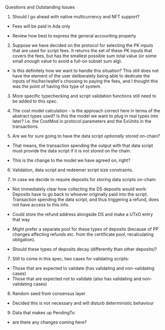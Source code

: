 Questions and Outstanding Issues


1. Should I go ahead with native multicurrency and NFT support?

- Fees will be paid in Ada only

- Review how best to express the general
accounting property

2. Suppose we have decided on the protocol for selecting the PK inputs
that are used for script fees. It returns the set of these PK inputs
that covers the fees, but has the smallest possible sum total value
(or some small *enough* value to avoid a full-on subset sum alg).

- Is this definitely how we want to handle this situation? This still does not
have the element of the user deliberately being able to dedicate the inputs of
his/her/wallet's choosing to paying the fees, and I thought this was the
point of having this type of system.

3. More specific typechecking and script validation functions still need to be added
to this spec.

4. The cost model calculation - is the approach correct here in terms of the
abstract types used? Is this the model we want to plug in real types into
later? I.e. the CostMod in protocol parameters and the ExUnits in the transactions.

5. Are we for sure going to have the data script *optionally* stored on-chain?

- That means, the transaction spending the output with that data script
must provide the data script if it is not stored on the chain.

- This is the change to the model we have agreed on, right?

6. Validation, data script and redeemer script size constraints.

7. In case we decide to require deposits for storing data scripts on-chain:

- Not immediately clear how collecting the DS deposits would work:
Deposits have to go back to whoever originally paid into the script.
Transaction spending the data script, and thus triggering a refund,
does not have access to this info.

- Could store the refund address alongside DS and make a UTxO entry
that way

- Might prefer a separate pool for these types of deposits (because of
PP changes affecting refunds etc. from the certificate pool, recalculating
obligation).

- Should these types of deposits decay (differently than other deposits)?

7. Still to come in this spec, two cases for validating scripts:

- Those that are expected to validate (has validating and non-validating cases)
- Those that are expected not to validate (also has validating and non-validating cases)

8. Random seed from consensus layer

- Decided this is not necessary and will disturb deterministic behaviour

9. Data that makes up PendingTx:

- are there any changes coming here?
